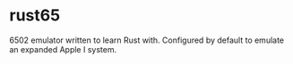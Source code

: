 # rust65

6502 emulator written to learn Rust with. Configured by default to emulate an expanded Apple I system.